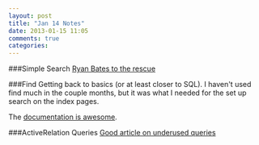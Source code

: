 ```yaml
---
layout: post
title: "Jan 14 Notes"
date: 2013-01-15 11:05
comments: true
categories: 
---
```


###Simple Search
[Ryan Bates to the rescue](http://railscasts.com/episodes/37-simple-search-form)

###Find
Getting back to basics (or at least closer to SQL). I haven't used find much in the couple months, but it was what I needed for the set up search on the index pages.

The [documentation is awesome](http://apidock.com/rails/ActiveRecord/Base/find/class).

###ActiveRelation Queries
[Good article on underused queries](http://blog.mitchcrowe.com/blog/2012/04/14/10-most-underused-activerecord-relation-methods/)